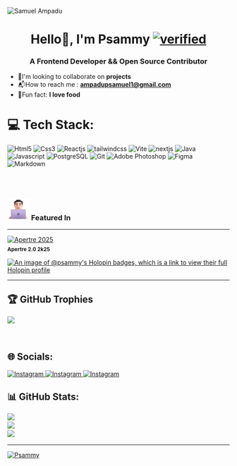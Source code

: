 <p align="center">

 ![Samuel Ampadu](https://github.com/user-attachments/assets/59f6b224-b084-4b4c-8a5d-e2ca11cd0bb5)

</p>
<h1 align="center" >
 Hello👋, I'm Psammy <a href="https://github.com/user-attachments/assets/42d8e26b-47b4-458c-8038-b3b9e68df68e">
    <img src="https://github.com/user-attachments/assets/42d8e26b-47b4-458c-8038-b3b9e68df68e" alt="verified" width="20">
</a>
</h1>

<h3 align="center">A Frontend Developer && Open Source Contributor</h3>

<!--<div align="center">
  <img src="https://profile-counter.glitch.me/psamm-y/count.svg" alt="Visitor Count"/>
</div>-->

- 🤝I'm looking to collaborate on **projects**
- 📬How to reach me : **ampadupsamuel1@gmail.com**
- 🥘Fun fact: **I love food** 


# 💻 Tech Stack:
<img src="https://github.com/user-attachments/assets/e41fe0fb-c90c-438c-9bcd-63c44dd079fb" alt="Html5" width="60" height="60" padding="10">
<img src="https://github.com/user-attachments/assets/17a5033a-67aa-4a1c-a5b8-9e7aad88a004" alt="Css3" width="60" height="60">
<img src="https://github.com/user-attachments/assets/1ec712da-3a0f-4bff-9273-11d8d0168503" alt="Reactjs" width="60" height="60">
<img src="https://github.com/user-attachments/assets/68c2d1ec-3041-49b8-8b2a-ee6f22ccc33f" alt="tailwindcss" width="60" height="60">
<img src="https://github.com/user-attachments/assets/e32c8058-1a7f-42be-b004-84c28c997db7" alt="Vite" width="60" height="60">
<img src="https://github.com/user-attachments/assets/29616177-50a7-4826-8273-b0ae7fde037e" alt="nextjs" width="60" height="60">
<img src="https://github.com/user-attachments/assets/29e2f545-a009-4e7d-95d0-74e5cd702695" alt="Java" width="60" height="60">
<img src="https://github.com/user-attachments/assets/20522a0e-b342-4157-8cab-09cb891805fc" alt="Javascript" width="60" height="60">
<img src="https://github.com/user-attachments/assets/96238a01-9145-42b4-b234-49dec8215847" alt="PostgreSQL" width="60" height="60">
<img src="https://github.com/user-attachments/assets/78668209-f3e4-416c-97bf-49455e583dbf" alt="Git" width="60" height="60">
<img src="https://github.com/user-attachments/assets/ad86dcc5-9cf7-453e-aa69-9827bc2500d5" alt="Adobe Photoshop" width="60" height="60">
<img src="https://github.com/user-attachments/assets/b9d51015-c56e-447f-8d70-2af8a0ab895b" alt="Figma" width="60" height="60">
<img src="https://github.com/user-attachments/assets/ff821656-3de7-4d68-8ce8-ae611196d543" alt="Markdown" width="60" height="60">

###

<br clear="both">


## <h3> <img src="https://raw.githubusercontent.com/Tarikul-Islam-Anik/tarikul-islam-anik/main/assets/images/Man%20Technologist%20Light%20Skin%20Tone.png" width="50px"> Featured In</h3>
---

<tr>
<td align="center">
<a href="https://s2apertre.resourcio.in"><img src="https://s2apertre.resourcio.in/Logo_primary.svg" height="140px" width="180px" alt="Apertre 2025"></a> 
 <br> 
 <sub><b>Apertre 2.0 2k25</b></sub>
</td>
 
 [![An image of @psammy's Holopin badges, which is a link to view their full Holopin profile](https://holopin.me/psammy)](https://holopin.io/@psammy)

</tr>

---

## 🏆 GitHub Trophies
![](https://github-profile-trophy.vercel.app/?username=Psamm-y&theme=radical&no-frame=true&no-bg=false&margin-w=4)

<br clear="both">

## 🌐 Socials:
 <a href="https://www.instagram.com/psammmmmmy._/" target="_blank" text-decoration="none">
    <img src="https://github.com/user-attachments/assets/09c4b66d-bd88-4723-b78c-6c5ae463f237" alt="Instagram" width="50">
</a>
 <a href="https://www.linkedin.com/in/ampadu-samuel-810a13297/" target="_blank" text-decoration="none">
    <img src="https://github.com/user-attachments/assets/91bbb843-7ae6-42f1-9d38-2cb15b056796" alt="Instagram" width="50">
</a>

 <a href="https://stackoverflow.com/users/25106666/ampadu-psamuel" target="_blank" text-decoration="none">
    <img src="https://github.com/user-attachments/assets/52537bb4-4143-4617-ab5b-d1b63ad4084e" alt="Instagram" width="50">
</a>


<!--## ✍️ Random Dev Quote
![](https://quotes-github-readme.vercel.app/api?type=horizontal&theme=tokyonight)-->

## 📊 GitHub Stats:
![](https://github-readme-stats.vercel.app/api?username=Psamm-y&theme=blue&hide_border=false&include_all_commits=false&count_private=false)<br/>
![](https://github-readme-stats.vercel.app/api/top-langs/?username=Psamm-y&theme=blue&hide_border=false&include_all_commits=false&count_private=false&layout=compact)<br/>
![](https://github-readme-streak-stats.herokuapp.com/?user=Psamm-y&theme=blue&hide_border=false)

<!--## 🔝 Top Contributed Repo
![](https://github-contributor-stats.vercel.app/api?username=Psamm-y&limit=5&theme=blue&combine_all_yearly_contributions=true)-->



---
<p >
  <a href="https://github.com/psamm-y">
    <img src="https://github-profile-summary-cards.vercel.app/api/cards/profile-details?username=psamm-y&theme=radical" alt="Psammy"/>
  </a>
</p>

<!--![psamm-y's Graph](https://github-readme-activity-graph.vercel.app/graph?username=psamm-y&custom_title=Psammy's%20GitHub%20Activity%20Graph&bg_color=0D1117&color=7F3FBF&line=7F3FBF&point=7F3FBF&area_color=FFFFFF&title_color=FFFFFF&area=true)-->

<!--<h4 align="center">Visitor's count :eyes:</h4>

<p align="center"><img src="https://profile-counter.glitch.me/{psamm-y}/count.svg" alt="Psamm-y :: Visitor's Count" /></p>-->

<!-- Proudly created with GPRM ( https://gprm.itsvg.in ) -->
